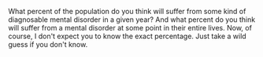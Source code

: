 What percent of the population do you think will suffer from some kind of
diagnosable mental disorder in a given year? And what percent do you think will
suffer from a mental disorder at some point in their entire lives. Now, of
course, I don't expect you to know the exact percentage. Just take a wild guess
if you don't know.
